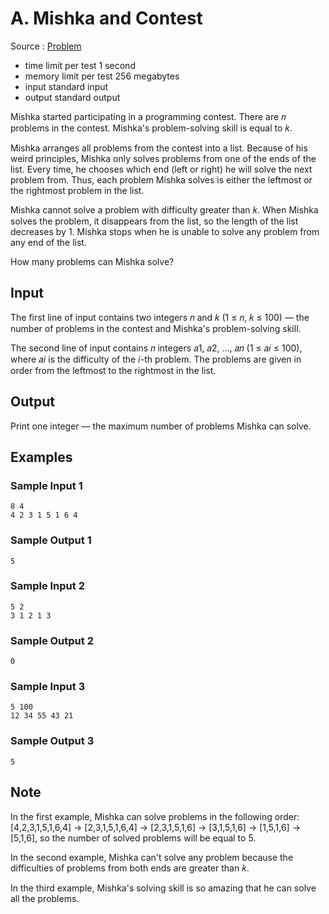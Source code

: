 # A. Mishka and Contest

Source : [Problem](https://codeforces.com/problemset/problem/999/A)

- time limit per test 1 second
- memory limit per test 256 megabytes
- input standard input
- output standard output

Mishka started participating in a programming contest. There are 𝑛 problems in the contest. Mishka's problem-solving skill is equal to 𝑘.

Mishka arranges all problems from the contest into a list. Because of his weird principles, Mishka only solves problems from one of the ends of the list. Every time, he chooses which end (left or right) he will solve the next problem from. Thus, each problem Mishka solves is either the leftmost or the rightmost problem in the list.

Mishka cannot solve a problem with difficulty greater than 𝑘. When Mishka solves the problem, it disappears from the list, so the length of the list decreases by 1. Mishka stops when he is unable to solve any problem from any end of the list.

How many problems can Mishka solve?

## Input

The first line of input contains two integers 𝑛 and 𝑘 (1 ≤ 𝑛, 𝑘 ≤ 100) — the number of problems in the contest and Mishka's problem-solving skill.

The second line of input contains 𝑛 integers 𝑎1, 𝑎2, …, 𝑎𝑛 (1 ≤ 𝑎𝑖 ≤ 100), where 𝑎𝑖 is the difficulty of the 𝑖-th problem. The problems are given in order from the leftmost to the rightmost in the list.

## Output

Print one integer — the maximum number of problems Mishka can solve.

## Examples

### Sample Input 1

    8 4
    4 2 3 1 5 1 6 4

### Sample Output 1

    5

### Sample Input 2

    5 2
    3 1 2 1 3

### Sample Output 2

    0

### Sample Input 3

    5 100
    12 34 55 43 21

### Sample Output 3

    5

## Note

In the first example, Mishka can solve problems in the following order: [4,2,3,1,5,1,6,4] → [2,3,1,5,1,6,4] → [2,3,1,5,1,6] → [3,1,5,1,6] → [1,5,1,6] → [5,1,6], so the number of solved problems will be equal to 5.

In the second example, Mishka can't solve any problem because the difficulties of problems from both ends are greater than 𝑘.

In the third example, Mishka's solving skill is so amazing that he can solve all the problems.
